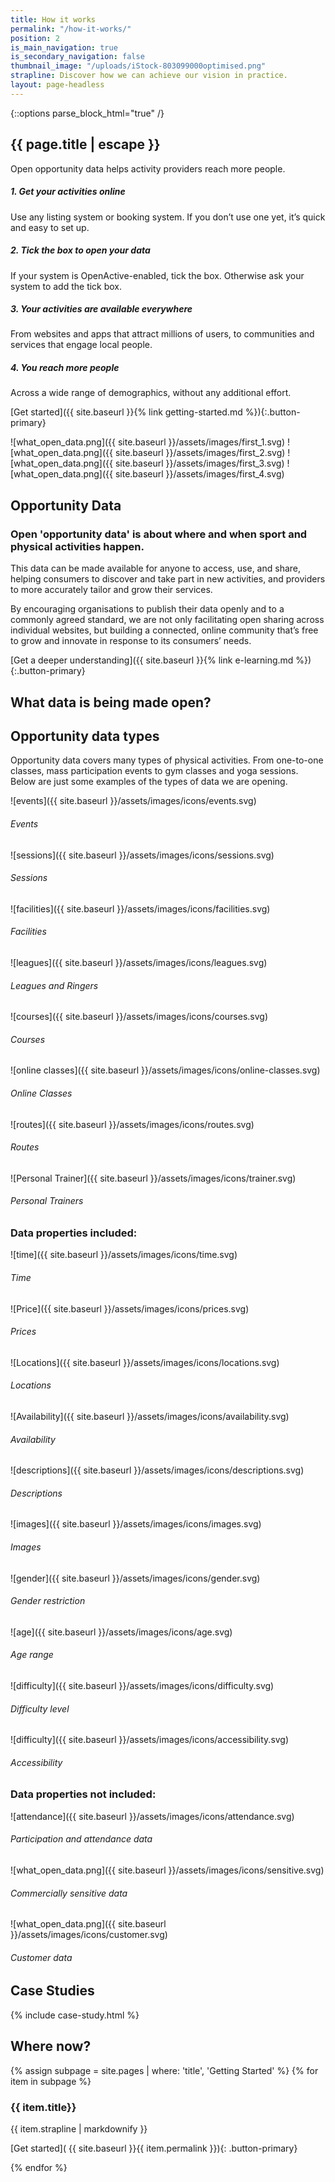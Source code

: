 ```yaml
---
title: How it works
permalink: "/how-it-works/"
position: 2
is_main_navigation: true
is_secondary_navigation: false
thumbnail_image: "/uploads/iStock-803099000optimised.png"
strapline: Discover how we can achieve our vision in practice.
layout: page-headless
---
```


{::options parse_block_html="true" /}

<!--  ---------------->
<!-- HERO BLOCK -->
<!--  ---------------->

<article class="how-work-hero">
<div class="inner">

# {{ page.title | escape }}

Open opportunity data helps activity providers reach more people.

##### 1. Get your activities online

Use any listing system or booking system. If you don’t use one yet, it’s quick and easy to set up.

##### 2. Tick the box to open your data

If your system is OpenActive-enabled, tick the box. Otherwise ask your system to add the tick box.

##### 3. Your activities are available everywhere

From websites and apps that attract millions of users, to communities and services that engage local people.

##### 4. You reach more people

Across a wide range of demographics, without any additional effort.

[Get started]({{ site.baseurl }}{% link getting-started.md %}){:.button-primary}

</div>
<div class="inner">

<div class="diagram">


![what_open_data.png]({{ site.baseurl }}/assets/images/first_1.svg)
![what_open_data.png]({{ site.baseurl }}/assets/images/first_2.svg)
![what_open_data.png]({{ site.baseurl }}/assets/images/first_3.svg)
![what_open_data.png]({{ site.baseurl }}/assets/images/first_4.svg)

</div>
<!-- <div class="diagram-caption"> -->

<!-- ###### Your Activities -->

<!-- ###### Your Booking System -->

<!-- ###### Many Apps & Services -->

<!-- ###### Many More People -->

<!-- </div> -->

</div>

</article>

<article class="title-row invert">
<h2 class="sub-heading-two">Opportunity Data</h2>
<div class="one">

### Open 'opportunity data' is about where and when sport and physical activities happen.

This data can be made available for anyone to access, use, and share, helping consumers to discover and take part in new activities, and providers to more accurately tailor and grow their services.

By encouraging organisations to publish their data openly and to a commonly agreed standard, we are not only facilitating open sharing across individual websites, but building a connected, online community that’s free to grow and innovate in response to its consumers’ needs.

[Get a deeper understanding]({{ site.baseurl }}{% link e-learning.md %}){:.button-primary}

</div>

</article>

<!--  ---------------->
<!-- WHAT IS OPPORTUNITY DATA -->
<!--  ---------------->
<article class="what-data title-row">
<h2 class="sub-heading-two">What data is being made open?</h2>
<div class="one types">

<div class="title">

## Opportunity data types

Opportunity data covers many types of physical activities. From one-to-one classes, mass participation events to gym classes and yoga sessions. Below are just some examples of the types of data we are opening.

</div>

<div class="types-inner">
<div>

![events]({{ site.baseurl }}/assets/images/icons/events.svg)

###### Events

</div>
<div>

![sessions]({{ site.baseurl }}/assets/images/icons/sessions.svg)

###### Sessions

</div>
<div>

![facilities]({{ site.baseurl }}/assets/images/icons/facilities.svg)

###### Facilities

</div>
<div>

![leagues]({{ site.baseurl }}/assets/images/icons/leagues.svg)

###### Leagues and Ringers

</div>
<div>

![courses]({{ site.baseurl }}/assets/images/icons/courses.svg)

###### Courses

</div>
<div>

![online classes]({{ site.baseurl }}/assets/images/icons/online-classes.svg)

###### Online Classes

</div>
<div>

![routes]({{ site.baseurl }}/assets/images/icons/routes.svg)

###### Routes

</div>
<div>

![Personal Trainer]({{ site.baseurl }}/assets/images/icons/trainer.svg)

###### Personal Trainers

</div>
</div>

</div>

<div class="one properties">

<div class="title">

### Data properties included:

</div>

<div class="properties-inner">
<div>

![time]({{ site.baseurl }}/assets/images/icons/time.svg)

###### Time

</div>
<div>

![Price]({{ site.baseurl }}/assets/images/icons/prices.svg)

###### Prices

</div>
<div>

![Locations]({{ site.baseurl }}/assets/images/icons/locations.svg)

###### Locations

</div>
<div>

![Availability]({{ site.baseurl }}/assets/images/icons/availability.svg)

###### Availability

</div>
<div>

![descriptions]({{ site.baseurl }}/assets/images/icons/descriptions.svg)

###### Descriptions

</div>
<div>

![images]({{ site.baseurl }}/assets/images/icons/images.svg)

###### Images

</div>
<div>

![gender]({{ site.baseurl }}/assets/images/icons/gender.svg)

###### Gender restriction

</div>
<div>

![age]({{ site.baseurl }}/assets/images/icons/age.svg)

###### Age range

</div>
<div>

![difficulty]({{ site.baseurl }}/assets/images/icons/difficulty.svg)

###### Difficulty level

</div>
<div>

![difficulty]({{ site.baseurl }}/assets/images/icons/accessibility.svg)

###### Accessibility

</div>
</div>

</div>

<div class="one not-included">

<div class="title">

### Data properties not included:

</div>

<div class="not-included-inner">
<div>

![attendance]({{ site.baseurl }}/assets/images/icons/attendance.svg)

###### Participation and attendance data

</div>
<div>

![what_open_data.png]({{ site.baseurl }}/assets/images/icons/sensitive.svg)

###### Commercially sensitive data

</div>
<div>

![what_open_data.png]({{ site.baseurl }}/assets/images/icons/customer.svg)

###### Customer data

</div>

</div>
</div>
</article>

<!--  ---------------->
<!-- WHAT ARE THE BENEFITS -->
<!--  ---------------->
<!-- <article class="title-row"> -->
<!-- <h2 class="sub-heading-two">What are the benefits?</h2> -->
<!-- <div class="one subgrid"> -->
<!-- <div class="three "> -->

<!-- #### Sport and physical activity providers -->

<!-- * With open data publishing, your services and events can be shared everywhere, from high-traffic apps to community-driven pages. -->
<!-- * Improve data skills and understanding within your organisation and harness technology to benefit your business. -->
<!-- * Drive innovation, and collaborate with OpenActive to revolutionise the sector. -->

<!-- </div> -->
<!-- <div class="three"> -->

<!-- #### Data users and developers -->

<!-- * Harness open and accessible data from across the sport and physical sector. -->
<!-- * Use data to help develop new products and enhance existing services to get people more active. -->
<!-- * Be at the cutting edge of shaping consistent data standards and growing engagement with data publishers. -->

<!-- </div> -->

<!-- <div class="three"> -->

<!-- #### Influential organisations -->

<!-- * Build engagement in sport and physical activities by improving the reach and visibility of services nationwide. -->
<!-- * Support new OpenActive members by showing them how publishing open data can help them improve and grow their activities. -->
<!-- * Improve data skills and understanding within your organisation and harness technology to benefit your business. -->
<!-- * Provide members with the opportunity to join our community and shape the initiative. -->

<!-- </div> -->
<!-- </div> -->
<!-- </article> -->

<!--  ---------------->
<!-- CASE STUDIES BLOCK -->
<!--  ---------------->
<article class="what-data title-row">
<h2 class="sub-heading-two">Case Studies</h2>

{% include case-study.html %}
</article>

<!--  ---------------->
<!-- GETTING STARTED TO ACTION -->
<!--  ---------------->
<article class="call_to_action--full-width">
<h2 class="sub-heading-two">Where now?</h2>
<div class="one">

{% assign subpage = site.pages | where: 'title', 'Getting Started' %}
{% for item in subpage %}

### {{ item.title}}

{{ item.strapline | markdownify }}

[Get started]( {{ site.baseurl }}{{ item.permalink }}){: .button-primary}

</div>
<figure>
<div class="mask"></div>
<div class="image" style="background: url({{ site.baseurl }}{{ item.thumbnail_image }})center center / cover no-repeat;"></div>
</figure>
{% endfor %}
</article>